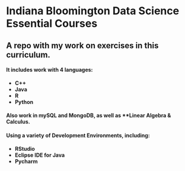 # Indiana Bloomington Data Science Essential Courses
## A repo with my work on exercises in this curriculum.
#### It includes work with **4** languages:
- **C++**
- **Java**
- **R**
- **Python**
#### Also work in **mySQL** and **MongoDB**, as well as **Linear Algebra & Calculus.
#### Using a variety of Development Environments, including:
- **RStudio**
- **Eclipse IDE for Java**
- **Pycharm**

